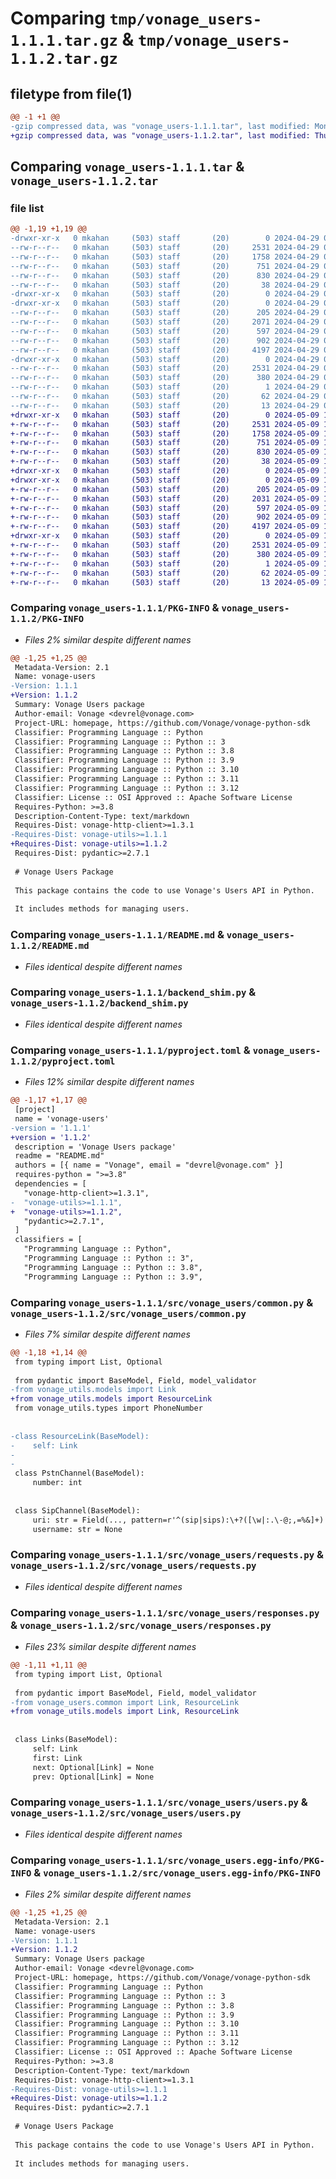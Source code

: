 # Comparing `tmp/vonage_users-1.1.1.tar.gz` & `tmp/vonage_users-1.1.2.tar.gz`

## filetype from file(1)

```diff
@@ -1 +1 @@
-gzip compressed data, was "vonage_users-1.1.1.tar", last modified: Mon Apr 29 01:52:07 2024, max compression
+gzip compressed data, was "vonage_users-1.1.2.tar", last modified: Thu May  9 15:01:57 2024, max compression
```

## Comparing `vonage_users-1.1.1.tar` & `vonage_users-1.1.2.tar`

### file list

```diff
@@ -1,19 +1,19 @@
-drwxr-xr-x   0 mkahan     (503) staff       (20)        0 2024-04-29 01:52:07.596697 vonage_users-1.1.1/
--rw-r--r--   0 mkahan     (503) staff       (20)     2531 2024-04-29 01:52:07.595094 vonage_users-1.1.1/PKG-INFO
--rw-r--r--   0 mkahan     (503) staff       (20)     1758 2024-04-29 01:52:06.000000 vonage_users-1.1.1/README.md
--rw-r--r--   0 mkahan     (503) staff       (20)      751 2024-04-29 01:52:06.000000 vonage_users-1.1.1/backend_shim.py
--rw-r--r--   0 mkahan     (503) staff       (20)      830 2024-04-29 01:52:06.000000 vonage_users-1.1.1/pyproject.toml
--rw-r--r--   0 mkahan     (503) staff       (20)       38 2024-04-29 01:52:07.596799 vonage_users-1.1.1/setup.cfg
-drwxr-xr-x   0 mkahan     (503) staff       (20)        0 2024-04-29 01:52:07.582601 vonage_users-1.1.1/src/
-drwxr-xr-x   0 mkahan     (503) staff       (20)        0 2024-04-29 01:52:07.588918 vonage_users-1.1.1/src/vonage_users/
--rw-r--r--   0 mkahan     (503) staff       (20)      205 2024-04-29 01:52:06.000000 vonage_users-1.1.1/src/vonage_users/__init__.py
--rw-r--r--   0 mkahan     (503) staff       (20)     2071 2024-04-29 01:52:06.000000 vonage_users-1.1.1/src/vonage_users/common.py
--rw-r--r--   0 mkahan     (503) staff       (20)      597 2024-04-29 01:52:06.000000 vonage_users-1.1.1/src/vonage_users/requests.py
--rw-r--r--   0 mkahan     (503) staff       (20)      902 2024-04-29 01:52:06.000000 vonage_users-1.1.1/src/vonage_users/responses.py
--rw-r--r--   0 mkahan     (503) staff       (20)     4197 2024-04-29 01:52:06.000000 vonage_users-1.1.1/src/vonage_users/users.py
-drwxr-xr-x   0 mkahan     (503) staff       (20)        0 2024-04-29 01:52:07.593948 vonage_users-1.1.1/src/vonage_users.egg-info/
--rw-r--r--   0 mkahan     (503) staff       (20)     2531 2024-04-29 01:52:07.000000 vonage_users-1.1.1/src/vonage_users.egg-info/PKG-INFO
--rw-r--r--   0 mkahan     (503) staff       (20)      380 2024-04-29 01:52:07.000000 vonage_users-1.1.1/src/vonage_users.egg-info/SOURCES.txt
--rw-r--r--   0 mkahan     (503) staff       (20)        1 2024-04-29 01:52:07.000000 vonage_users-1.1.1/src/vonage_users.egg-info/dependency_links.txt
--rw-r--r--   0 mkahan     (503) staff       (20)       62 2024-04-29 01:52:07.000000 vonage_users-1.1.1/src/vonage_users.egg-info/requires.txt
--rw-r--r--   0 mkahan     (503) staff       (20)       13 2024-04-29 01:52:07.000000 vonage_users-1.1.1/src/vonage_users.egg-info/top_level.txt
+drwxr-xr-x   0 mkahan     (503) staff       (20)        0 2024-05-09 15:01:57.985211 vonage_users-1.1.2/
+-rw-r--r--   0 mkahan     (503) staff       (20)     2531 2024-05-09 15:01:57.984351 vonage_users-1.1.2/PKG-INFO
+-rw-r--r--   0 mkahan     (503) staff       (20)     1758 2024-05-09 15:01:57.000000 vonage_users-1.1.2/README.md
+-rw-r--r--   0 mkahan     (503) staff       (20)      751 2024-05-09 15:01:57.000000 vonage_users-1.1.2/backend_shim.py
+-rw-r--r--   0 mkahan     (503) staff       (20)      830 2024-05-09 15:01:57.000000 vonage_users-1.1.2/pyproject.toml
+-rw-r--r--   0 mkahan     (503) staff       (20)       38 2024-05-09 15:01:57.985380 vonage_users-1.1.2/setup.cfg
+drwxr-xr-x   0 mkahan     (503) staff       (20)        0 2024-05-09 15:01:57.976418 vonage_users-1.1.2/src/
+drwxr-xr-x   0 mkahan     (503) staff       (20)        0 2024-05-09 15:01:57.980671 vonage_users-1.1.2/src/vonage_users/
+-rw-r--r--   0 mkahan     (503) staff       (20)      205 2024-05-09 15:01:57.000000 vonage_users-1.1.2/src/vonage_users/__init__.py
+-rw-r--r--   0 mkahan     (503) staff       (20)     2031 2024-05-09 15:01:57.000000 vonage_users-1.1.2/src/vonage_users/common.py
+-rw-r--r--   0 mkahan     (503) staff       (20)      597 2024-05-09 15:01:57.000000 vonage_users-1.1.2/src/vonage_users/requests.py
+-rw-r--r--   0 mkahan     (503) staff       (20)      902 2024-05-09 15:01:57.000000 vonage_users-1.1.2/src/vonage_users/responses.py
+-rw-r--r--   0 mkahan     (503) staff       (20)     4197 2024-05-09 15:01:57.000000 vonage_users-1.1.2/src/vonage_users/users.py
+drwxr-xr-x   0 mkahan     (503) staff       (20)        0 2024-05-09 15:01:57.983757 vonage_users-1.1.2/src/vonage_users.egg-info/
+-rw-r--r--   0 mkahan     (503) staff       (20)     2531 2024-05-09 15:01:57.000000 vonage_users-1.1.2/src/vonage_users.egg-info/PKG-INFO
+-rw-r--r--   0 mkahan     (503) staff       (20)      380 2024-05-09 15:01:57.000000 vonage_users-1.1.2/src/vonage_users.egg-info/SOURCES.txt
+-rw-r--r--   0 mkahan     (503) staff       (20)        1 2024-05-09 15:01:57.000000 vonage_users-1.1.2/src/vonage_users.egg-info/dependency_links.txt
+-rw-r--r--   0 mkahan     (503) staff       (20)       62 2024-05-09 15:01:57.000000 vonage_users-1.1.2/src/vonage_users.egg-info/requires.txt
+-rw-r--r--   0 mkahan     (503) staff       (20)       13 2024-05-09 15:01:57.000000 vonage_users-1.1.2/src/vonage_users.egg-info/top_level.txt
```

### Comparing `vonage_users-1.1.1/PKG-INFO` & `vonage_users-1.1.2/PKG-INFO`

 * *Files 2% similar despite different names*

```diff
@@ -1,25 +1,25 @@
 Metadata-Version: 2.1
 Name: vonage-users
-Version: 1.1.1
+Version: 1.1.2
 Summary: Vonage Users package
 Author-email: Vonage <devrel@vonage.com>
 Project-URL: homepage, https://github.com/Vonage/vonage-python-sdk
 Classifier: Programming Language :: Python
 Classifier: Programming Language :: Python :: 3
 Classifier: Programming Language :: Python :: 3.8
 Classifier: Programming Language :: Python :: 3.9
 Classifier: Programming Language :: Python :: 3.10
 Classifier: Programming Language :: Python :: 3.11
 Classifier: Programming Language :: Python :: 3.12
 Classifier: License :: OSI Approved :: Apache Software License
 Requires-Python: >=3.8
 Description-Content-Type: text/markdown
 Requires-Dist: vonage-http-client>=1.3.1
-Requires-Dist: vonage-utils>=1.1.1
+Requires-Dist: vonage-utils>=1.1.2
 Requires-Dist: pydantic>=2.7.1
 
 # Vonage Users Package
 
 This package contains the code to use Vonage's Users API in Python.
 
 It includes methods for managing users.
```

### Comparing `vonage_users-1.1.1/README.md` & `vonage_users-1.1.2/README.md`

 * *Files identical despite different names*

### Comparing `vonage_users-1.1.1/backend_shim.py` & `vonage_users-1.1.2/backend_shim.py`

 * *Files identical despite different names*

### Comparing `vonage_users-1.1.1/pyproject.toml` & `vonage_users-1.1.2/pyproject.toml`

 * *Files 12% similar despite different names*

```diff
@@ -1,17 +1,17 @@
 [project]
 name = 'vonage-users'
-version = '1.1.1'
+version = '1.1.2'
 description = 'Vonage Users package'
 readme = "README.md"
 authors = [{ name = "Vonage", email = "devrel@vonage.com" }]
 requires-python = ">=3.8"
 dependencies = [
   "vonage-http-client>=1.3.1",
-  "vonage-utils>=1.1.1",
+  "vonage-utils>=1.1.2",
   "pydantic>=2.7.1",
 ]
 classifiers = [
   "Programming Language :: Python",
   "Programming Language :: Python :: 3",
   "Programming Language :: Python :: 3.8",
   "Programming Language :: Python :: 3.9",
```

### Comparing `vonage_users-1.1.1/src/vonage_users/common.py` & `vonage_users-1.1.2/src/vonage_users/common.py`

 * *Files 7% similar despite different names*

```diff
@@ -1,18 +1,14 @@
 from typing import List, Optional
 
 from pydantic import BaseModel, Field, model_validator
-from vonage_utils.models import Link
+from vonage_utils.models import ResourceLink
 from vonage_utils.types import PhoneNumber
 
 
-class ResourceLink(BaseModel):
-    self: Link
-
-
 class PstnChannel(BaseModel):
     number: int
 
 
 class SipChannel(BaseModel):
     uri: str = Field(..., pattern=r'^(sip|sips):\+?([\w|:.\-@;,=%&]+)')
     username: str = None
```

### Comparing `vonage_users-1.1.1/src/vonage_users/requests.py` & `vonage_users-1.1.2/src/vonage_users/requests.py`

 * *Files identical despite different names*

### Comparing `vonage_users-1.1.1/src/vonage_users/responses.py` & `vonage_users-1.1.2/src/vonage_users/responses.py`

 * *Files 23% similar despite different names*

```diff
@@ -1,11 +1,11 @@
 from typing import List, Optional
 
 from pydantic import BaseModel, Field, model_validator
-from vonage_users.common import Link, ResourceLink
+from vonage_utils.models import Link, ResourceLink
 
 
 class Links(BaseModel):
     self: Link
     first: Link
     next: Optional[Link] = None
     prev: Optional[Link] = None
```

### Comparing `vonage_users-1.1.1/src/vonage_users/users.py` & `vonage_users-1.1.2/src/vonage_users/users.py`

 * *Files identical despite different names*

### Comparing `vonage_users-1.1.1/src/vonage_users.egg-info/PKG-INFO` & `vonage_users-1.1.2/src/vonage_users.egg-info/PKG-INFO`

 * *Files 2% similar despite different names*

```diff
@@ -1,25 +1,25 @@
 Metadata-Version: 2.1
 Name: vonage-users
-Version: 1.1.1
+Version: 1.1.2
 Summary: Vonage Users package
 Author-email: Vonage <devrel@vonage.com>
 Project-URL: homepage, https://github.com/Vonage/vonage-python-sdk
 Classifier: Programming Language :: Python
 Classifier: Programming Language :: Python :: 3
 Classifier: Programming Language :: Python :: 3.8
 Classifier: Programming Language :: Python :: 3.9
 Classifier: Programming Language :: Python :: 3.10
 Classifier: Programming Language :: Python :: 3.11
 Classifier: Programming Language :: Python :: 3.12
 Classifier: License :: OSI Approved :: Apache Software License
 Requires-Python: >=3.8
 Description-Content-Type: text/markdown
 Requires-Dist: vonage-http-client>=1.3.1
-Requires-Dist: vonage-utils>=1.1.1
+Requires-Dist: vonage-utils>=1.1.2
 Requires-Dist: pydantic>=2.7.1
 
 # Vonage Users Package
 
 This package contains the code to use Vonage's Users API in Python.
 
 It includes methods for managing users.
```

